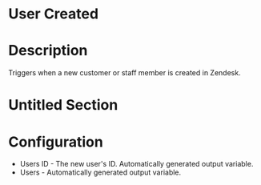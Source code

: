 ﻿# User Created

# Description

Triggers when a new customer or staff member is created in Zendesk.

# Untitled Section

# Configuration







* Users ID - The new user's ID. Automatically generated output variable.
* Users - Automatically generated output variable.
